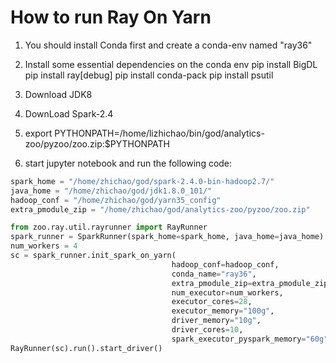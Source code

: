 # How to run Ray On Yarn

1) You should install Conda first and create a conda-env named "ray36"

2) Install some essential dependencies on the conda env
pip install BigDL
pip install ray[debug]
pip install conda-pack
pip install psutil

3) Download JDK8
4) DownLoad Spark-2.4
5) export PYTHONPATH=/home/lizhichao/bin/god/analytics-zoo/pyzoo/zoo.zip:$PYTHONPATH
6) start jupyter notebook and run the following code:

``` python
spark_home = "/home/zhichao/god/spark-2.4.0-bin-hadoop2.7/"
java_home = "/home/zhichao/god/jdk1.8.0_101/"
hadoop_conf = "/home/zhichao/god/yarn35_config"
extra_pmodule_zip = "/home/zhichao/god/analytics-zoo/pyzoo/zoo.zip"

from zoo.ray.util.rayrunner import RayRunner
spark_runner = SparkRunner(spark_home=spark_home, java_home=java_home)
num_workers = 4
sc = spark_runner.init_spark_on_yarn(
                                    hadoop_conf=hadoop_conf,
                                    conda_name="ray36",
                                    extra_pmodule_zip=extra_pmodule_zip,
                                    num_executor=num_workers,
                                    executor_cores=28,
                                    executor_memory="100g",
                                    driver_memory="10g",
                                    driver_cores=10,
                                    spark_executor_pyspark_memory="60g")
RayRunner(sc).run().start_driver()

```


